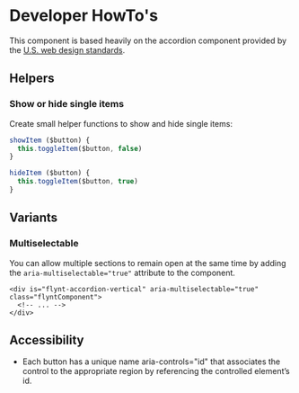 # Developer HowTo's

This component is based heavily on the accordion component provided by the [U.S. web design standards](https://standards.usa.gov/components/accordions/).

## Helpers

### Show or hide single items

Create small helper functions to show and hide single items:

```js
showItem ($button) {
  this.toggleItem($button, false)
}
```

```js
hideItem ($button) {
  this.toggleItem($button, true)
}
```

## Variants

### Multiselectable

You can allow multiple sections to remain open at the same time by adding the `aria-multiselectable="true"` attribute to the component.

```
<div is="flynt-accordion-vertical" aria-multiselectable="true" class="flyntComponent">
  <!-- ... -->
</div>

```

## Accessibility

- Each button has a unique name aria-controls="id" that associates the control to the appropriate region by referencing the controlled element’s id.
